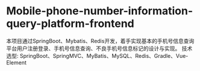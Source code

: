 # Mobile-phone-number-information-query-platform-frontend
本项目通过SpringBoot、Mybatis、Redis开发，着手实现基本的手机号信息查询平台用户注册登录、手机号信息查询、不良手机号信息标记的设计与实现。  技术选型: SpringBoot、SpringMVC、MyBatis、MySQL、Redis、Gradle、Vue-Element
